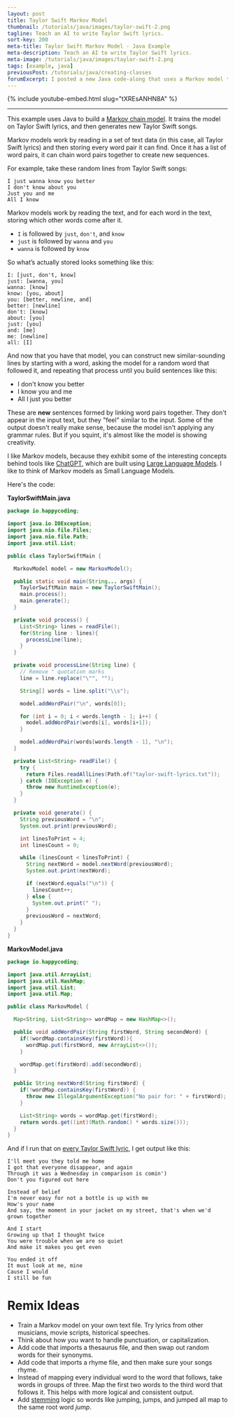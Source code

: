 ```yaml
---
layout: post
title: Taylor Swift Markov Model
thumbnail: /tutorials/java/images/taylor-swift-2.png
tagline: Teach an AI to write Taylor Swift lyrics.
sort-key: 200
meta-title: Taylor Swift Markov Model - Java Example
meta-description: Teach an AI to write Taylor Swift lyrics.
meta-image: /tutorials/java/images/taylor-swift-2.png
tags: [example, java]
previousPost: /tutorials/java/creating-classes
forumExcerpt: I posted a new Java code-along that uses a Markov model to generate Taylor Swift lyrics!
---
```


{% include youtube-embed.html slug="tXREsANHN8A" %}

---

This example uses Java to build a [Markov chain model](https://en.wikipedia.org/wiki/Markov_chain). It trains the model on Taylor Swift lyrics, and then generates new Taylor Swift songs.

Markov models work by reading in a set of text data (in this case, all Taylor Swift lyrics) and then storing every word pair it can find. Once it has a list of word pairs, it can chain word pairs together to create new sequences.

For example, take these random lines from Taylor Swift songs:

```
I just wanna know you better
I don't know about you
Just you and me
All I know
```

Markov models work by reading the text, and for each word in the text, storing which other words come after it.

- `I` is followed by `just`, `don't`, and `know`
- `just` is followed by `wanna` and `you`
- `wanna` is followed by `know`


So what’s actually stored looks something like this:

```
I: [just, don't, know]
just: [wanna, you]
wanna: [know]
know: [you, about]
you: [better, newline, and]
better: [newline]
don't: [know]
about: [you]
just: [you]
and: [me]
me: [newline]
all: [I]
```

And now that you have that model, you can construct new similar-sounding lines by starting with a word, asking the model for a random word that followed it, and repeating that process until you build sentences like this:

- I don't know you better
- I know you and me
- All I just you better

These are **new** sentences formed by linking word pairs together. They don't appear in the input text, but they "feel" similar to the input. Some of the output doesn't really make sense, because the model isn't applying any grammar rules. But if you squint, it's almost like the model is showing creativity.

I like Markov models, because they exhibit some of the interesting concepts behind tools like [ChatGPT](/blog/coding-and-coping-with-chatgpt), which are built using [Large Language Models](https://en.wikipedia.org/wiki/Large_language_model). I like to think of Markov models as Small Language Models.

Here's the code:

**TaylorSwiftMain.java**

```java
package io.happycoding;

import java.io.IOException;
import java.nio.file.Files;
import java.nio.file.Path;
import java.util.List;

public class TaylorSwiftMain {

  MarkovModel model = new MarkovModel();

  public static void main(String... args) {
    TaylorSwiftMain main = new TaylorSwiftMain();
    main.process();
    main.generate();
  }

  private void process() {
    List<String> lines = readFile();
    for(String line : lines){
      processLine(line);
    }
  }

  private void processLine(String line) {
    // Remove " quotation marks
    line = line.replace("\"", "");

    String[] words = line.split("\\s");

    model.addWordPair("\n", words[0]);

    for (int i = 0; i < words.length - 1; i++) {
      model.addWordPair(words[i], words[i+1]);
    }

    model.addWordPair(words[words.length - 1], "\n");
  }

  private List<String> readFile() {
    try {
      return Files.readAllLines(Path.of("taylor-swift-lyrics.txt"));
    } catch (IOException e) {
      throw new RuntimeException(e);
    }
  }

  private void generate() {
    String previousWord = "\n";
    System.out.print(previousWord);

    int linesToPrint = 4;
    int linesCount = 0;

    while (linesCount < linesToPrint) {
      String nextWord = model.nextWord(previousWord);
      System.out.print(nextWord);

      if (nextWord.equals("\n")) {
        linesCount++;
      } else {
        System.out.print(" ");
      }
      previousWord = nextWord;
    }
  }
}
```

**MarkovModel.java**

```java
package io.happycoding;

import java.util.ArrayList;
import java.util.HashMap;
import java.util.List;
import java.util.Map;

public class MarkovModel {

  Map<String, List<String>> wordMap = new HashMap<>();

  public void addWordPair(String firstWord, String secondWord) {
    if(!wordMap.containsKey(firstWord)){
      wordMap.put(firstWord, new ArrayList<>());
    }

    wordMap.get(firstWord).add(secondWord);
  }

  public String nextWord(String firstWord) {
    if(!wordMap.containsKey(firstWord)) {
      throw new IllegalArgumentException("No pair for: " + firstWord);
    }

    List<String> words = wordMap.get(firstWord);
    return words.get((int)(Math.random() * words.size()));
  }
}
```

And if I run that on [every Taylor Swift lyric](https://raw.githubusercontent.com/shaynak/taylor-swift-lyrics/main/lyrics.csv), I get output like this:

```
I'll meet you they told me home
I got that everyone disappear, and again
Through it was a Wednesday in comparison is comin')
Don't you figured out here
```

```
Instead of belief
I'm never easy for not a bottle is up with me
How's your name
And say, the moment in your jacket on my street, that's when we'd grown together
```

```
And I start
Growing up that I thought twice
You were trouble when we are so quiet
And make it makes you get even
```

```
You ended it off
It must look at me, mine
Cause I would
I still be fun
```

# Remix Ideas

- Train a Markov model on your own text file. Try lyrics from other musicians, movie scripts, historical speeches.
- Think about how you want to handle punctuation, or capitalization.
- Add code that imports a thesaurus file, and then swap out random words for their synonyms.
- Add code that imports a rhyme file, and then make sure your songs rhyme.
- Instead of mapping every individual word to the word that follows, take words in groups of three. Map the first two words to the third word that follows it. This helps with more logical and consistent output.
- Add [stemming](https://en.wikipedia.org/wiki/Stemming) logic so words like jumping, jumps, and jumped all map to the same root word *jump*.
